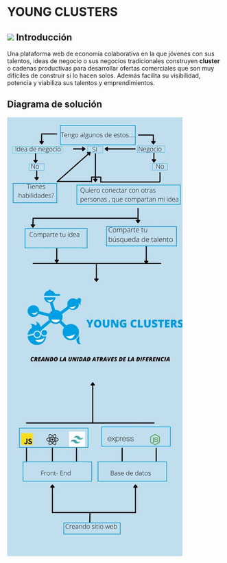 # YOUNG CLUSTERS 
![](https://github.com/AndrewMiranda/YoungClusters/blob/main/image/Sin%20t%C3%ADtulo%20(1).png)
Introducción
-----------------------
Una plataforma web de economía colaborativa en la que jóvenes con sus talentos, ideas de negocio o sus negocios tradicionales
construyen **cluster** o cadenas productivas para desarrollar ofertas comerciales que son muy difíciles de construir si lo hacen solos.
Además facilita su visibilidad, potencia  y viabiliza sus talentos y emprendimientos.

Diagrama de solución
-----------------------
![](https://github.com/AndrewMiranda/YoungClusters/blob/main/image/Path.jpg)
